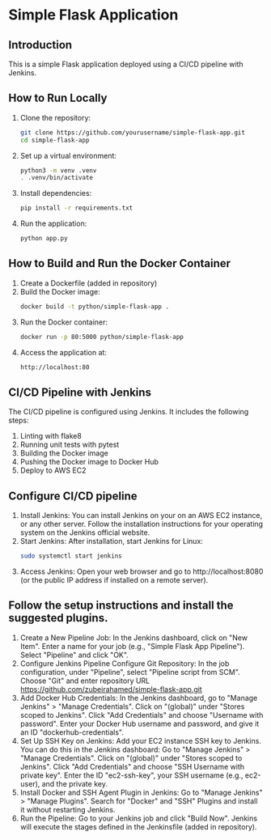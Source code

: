# Simple Flask Application

## Introduction

This is a simple Flask application deployed using a CI/CD pipeline with Jenkins.

## How to Run Locally

1. Clone the repository:
   ```bash
   git clone https://github.com/yourusername/simple-flask-app.git
   cd simple-flask-app
2. Set up a virtual environment:
   ```bash
   python3 -m venv .venv
   . .venv/bin/activate
4. Install dependencies:
   ```bash
   pip install -r requirements.txt
6. Run the application:
   ```bash
   python app.py

## How to Build and Run the Docker Container

1. Create a Dockerfile (added in repository)
2. Build the Docker image:
   ```bash
   docker build -t python/simple-flask-app .
4. Run the Docker container:
   ```bash
   docker run -p 80:5000 python/simple-flask-app
6. Access the application at:
   ```bash
   http://localhost:80

## CI/CD Pipeline with Jenkins
The CI/CD pipeline is configured using Jenkins. It includes the following steps:

1. Linting with flake8
2. Running unit tests with pytest
3. Building the Docker image
4. Pushing the Docker image to Docker Hub
5. Deploy to AWS EC2

## Configure CI/CD pipeline

1. Install Jenkins:
   You can install Jenkins on your on an AWS EC2 instance, or any other server.
   Follow the installation instructions for your operating system on the Jenkins official website.
2. Start Jenkins:
   After installation, start Jenkins
   for Linux:
   ```bash
   sudo systemctl start jenkins
4. Access Jenkins:
   Open your web browser and go to http://localhost:8080 (or the public IP address if installed on a remote server).

## Follow the setup instructions and install the suggested plugins.

  1. Create a New Pipeline Job:
     In the Jenkins dashboard, click on "New Item".
     Enter a name for your job (e.g., "Simple Flask App Pipeline").
     Select "Pipeline" and click "OK".
  2. Configure Jenkins Pipeline
     Configure Git Repository:
     In the job configuration, under "Pipeline", select "Pipeline script from SCM".
     Choose "Git" and enter repository URL https://github.com/zubeirahamed/simple-flask-app.git
  3. Add Docker Hub Credentials:
     In the Jenkins dashboard, go to "Manage Jenkins" > "Manage Credentials".
     Click on "(global)" under "Stores scoped to Jenkins".
     Click "Add Credentials" and choose "Username with password".
     Enter your Docker Hub username and password, and give it an ID "dockerhub-credentials".
  4. Set Up SSH Key on Jenkins:
     Add your EC2 instance SSH key to Jenkins. You can do this in the Jenkins dashboard:
     Go to "Manage Jenkins" > "Manage Credentials".
     Click on "(global)" under "Stores scoped to Jenkins".
     Click "Add Credentials" and choose "SSH Username with private key".
     Enter the ID "ec2-ssh-key", your SSH username (e.g., ec2-user), and the private key.
  5. Install Docker and SSH Agent Plugin in Jenkins:
     Go to "Manage Jenkins" > "Manage Plugins".
     Search for "Docker" and "SSH" Plugins and install it without restarting Jenkins.  
  6. Run the Pipeline:
     Go to your Jenkins job and click "Build Now".
     Jenkins will execute the stages defined in the Jenkinsfile (added in repository).

     
